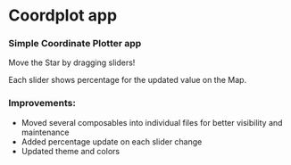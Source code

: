 # Coordplot app

### Simple Coordinate Plotter app

Move the Star by dragging sliders!

Each slider shows percentage for the updated value on the Map.

### Improvements:
- Moved several composables into individual files for better visibility and maintenance
- Added percentage update on each slider change
- Updated theme and colors


